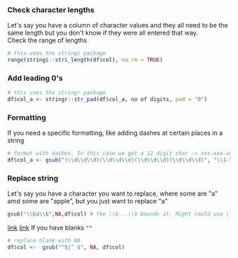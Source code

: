 ### Check character lengths
Let's say you have a column of character values and they all need to be the same length but you don't know if they were all entered that way.  
Check the range of lengths
```r
# this uses the stringi package
range(stringi::stri_length(df$col), na.rm = TRUE)
```
### Add leading 0's
```r
# this uses the stringr package
df$col_a <- stringr::str_pad(df$col_a, no of digits, pad = "0")
```

### Formatting
If you need a specific formatting, like adding dashes at certain places in a string
```r
# format with dashes. In this case we get a 12 digit char -> xxx-xxx-xxx-xxx
df$col_a <- gsub("(\\d\\d\\d)(\\d\\d\\d)(\\d\\d\\d)(\\d\\d\\d)", "\\1-\\2-\\3-\\4", df$col_a)
```
### Replace string
Let's say you have a character you want to replace, where some are "a" amd some are "apple", but you just want to replace "a"
```r
gsub("\\ba\\b",NA,df$col) # the \\b...\\b bounds it. Might could use \\<...\\> too
```
[link](http://stackoverflow.com/questions/6528258/complete-word-matching-using-grepl-in-r)  [link](http://stackoverflow.com/questions/7627170/how-do-i-replace-the-string-exactly-using-gsub)
If you have blanks `""`
```r
# replace blank with NA
df$col <-  gsub("^$|^ $", NA, df$col)
```
